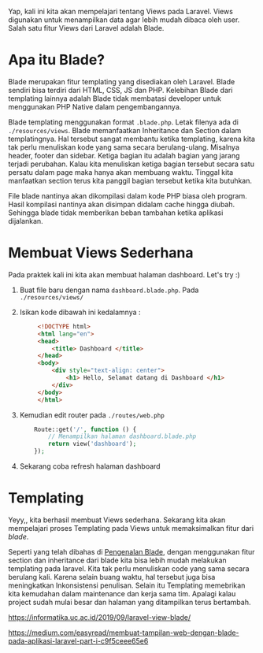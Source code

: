 Yap, kali ini kita akan mempelajari tentang Views pada Laravel. Views digunakan untuk menampilkan data agar lebih mudah dibaca oleh user. Salah satu fitur Views dari Laravel adalah Blade. 


# Apa itu Blade?

Blade merupakan fitur templating yang disediakan oleh Laravel. Blade sendiri bisa terdiri dari HTML, CSS, JS dan PHP. Kelebihan Blade dari templating lainnya adalah Blade tidak membatasi developer untuk menggunakan PHP Native dalam pengembangannya.

Blade templating menggunakan format `.blade.php`. Letak filenya ada di `./resources/views`. Blade memanfaatkan Inheritance dan Section dalam templatingnya. Hal tersebut sangat membantu ketika templating, karena kita tak perlu menuliskan kode yang sama secara berulang-ulang. Misalnya header, footer dan sidebar. Ketiga bagian itu adalah bagian yang jarang terjadi perubahan. Kalau kita menuliskan ketiga bagian tersebut secara satu persatu dalam page maka hanya akan membuang waktu. Tinggal kita manfaatkan section terus kita panggil bagian tersebut ketika kita butuhkan.

File blade nantinya akan dikompilasi dalam kode PHP biasa oleh program. Hasil kompilasi nantinya akan disimpan didalam cache hingga diubah. Sehingga blade tidak memberikan beban tambahan ketika aplikasi dijalankan.


# Membuat Views Sederhana

Pada praktek kali ini kita akan membuat halaman dashboard. Let's try :)

1. Buat file baru dengan nama `dashboard.blade.php`. Pada `./resources/views/`
2. Isikan kode dibawah ini kedalamnya :
   
   ```html
        <!DOCTYPE html>
        <html lang="en">
        <head>
            <title> Dashboard </title>
        </head>
        <body>
            <div style="text-align: center">
                <h1> Hello, Selamat datang di Dashboard </h1>
            </div>
        </body>
        </html> 
   ```
3. Kemudian edit router pada `./routes/web.php`

    ```php
        Route::get('/', function () {
            // Menampilkan halaman dashboard.blade.php
            return view('dashboard');
        });
    ```

4. Sekarang coba refresh halaman dashboard


# Templating

Yeyy,, kita berhasil membuat Views sederhana. Sekarang kita akan mempelajari proses Templating pada Views untuk memaksimalkan fitur dari *blade*. 

Seperti yang telah dibahas di [Pengenalan Blade](#apa-itu-blade), dengan menggunakan fitur section dan inheritance dari blade kita bisa lebih mudah melakukan templating pada laravel. Kita tak perlu menuliskan code yang sama secara berulang kali. Karena selain buang waktu, hal tersebut juga bisa meningkatkan Inkonsistensi penulisan. Selain itu Templating memebrikan kita kemudahan dalam maintenance dan kerja sama tim. Apalagi kalau project sudah mulai besar dan halaman yang ditampilkan terus bertambah.

https://informatika.uc.ac.id/2019/09/laravel-view-blade/

https://medium.com/easyread/membuat-tampilan-web-dengan-blade-pada-aplikasi-laravel-part-i-c9f5ceee65e6